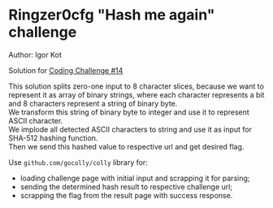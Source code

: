 # Ringzer0cfg "Hash me again" challenge

Author: Igor Kot

Solution for [Coding Challenge #14](https://ringzer0ctf.com/challenges/14)

This solution splits zero-one input to 8 character slices, because we want to represent it as array of binary strings, where each character represents a bit and 8 characters represent a string of binary byte.  
We transform this string of binary byte to integer and use it to represent ASCII character.  
We implode all detected ASCII characters to string and use it as input for SHA-512 hashing function.  
Then we send this hashed value to respective url and get desired flag.

Use `github.com/gocolly/colly` library for:

* loading challenge page with initial input and scrapping it for parsing;
* sending the determined hash result to respective challenge url;
* scrapping the flag from the result page with success response.
